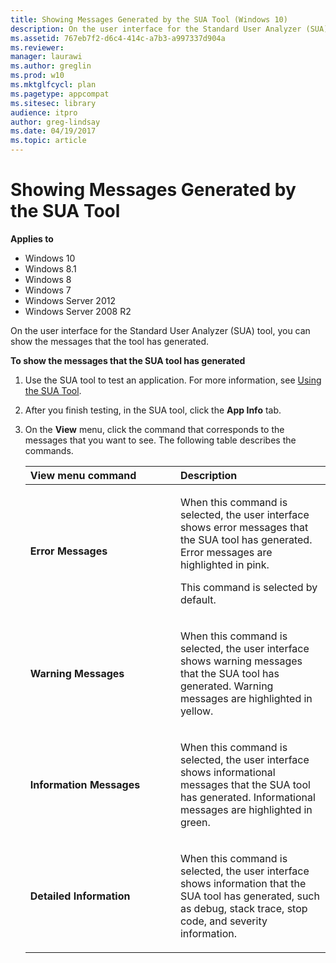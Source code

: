 ```yaml
---
title: Showing Messages Generated by the SUA Tool (Windows 10)
description: On the user interface for the Standard User Analyzer (SUA) tool, you can show the messages that the tool has generated.
ms.assetid: 767eb7f2-d6c4-414c-a7b3-a997337d904a
ms.reviewer: 
manager: laurawi
ms.author: greglin
ms.prod: w10
ms.mktglfcycl: plan
ms.pagetype: appcompat
ms.sitesec: library
audience: itproauthor: greg-lindsay
ms.date: 04/19/2017
ms.topic: article
---
```


# Showing Messages Generated by the SUA Tool


**Applies to**

-   Windows 10
-   Windows 8.1
-   Windows 8
-   Windows 7
-   Windows Server 2012
-   Windows Server 2008 R2

On the user interface for the Standard User Analyzer (SUA) tool, you can show the messages that the tool has generated.

**To show the messages that the SUA tool has generated**

1.  Use the SUA tool to test an application. For more information, see [Using the SUA Tool](using-the-sua-tool.md).

2.  After you finish testing, in the SUA tool, click the **App Info** tab.

3.  On the **View** menu, click the command that corresponds to the messages that you want to see. The following table describes the commands.

    <table>
    <colgroup>
    <col width="50%" />
    <col width="50%" />
    </colgroup>
    <thead>
    <tr class="header">
    <th align="left">View menu command</th>
    <th align="left">Description</th>
    </tr>
    </thead>
    <tbody>
    <tr class="odd">
    <td align="left"><p><strong>Error Messages</strong></p></td>
    <td align="left"><p>When this command is selected, the user interface shows error messages that the SUA tool has generated. Error messages are highlighted in pink.</p>
    <p>This command is selected by default.</p></td>
    </tr>
    <tr class="even">
    <td align="left"><p><strong>Warning Messages</strong></p></td>
    <td align="left"><p>When this command is selected, the user interface shows warning messages that the SUA tool has generated. Warning messages are highlighted in yellow.</p></td>
    </tr>
    <tr class="odd">
    <td align="left"><p><strong>Information Messages</strong></p></td>
    <td align="left"><p>When this command is selected, the user interface shows informational messages that the SUA tool has generated. Informational messages are highlighted in green.</p></td>
    </tr>
    <tr class="even">
    <td align="left"><p><strong>Detailed Information</strong></p></td>
    <td align="left"><p>When this command is selected, the user interface shows information that the SUA tool has generated, such as debug, stack trace, stop code, and severity information.</p></td>
    </tr>
    </tbody>
    </table>

     

 

 





